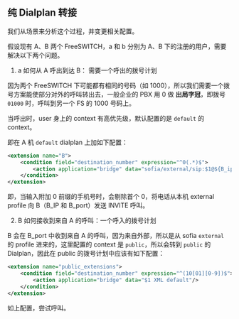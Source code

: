 ## 纯 Dialplan 转接

我们从场景来分析这个过程，并变更相关配置。

假设现有 A、B 两个 FreeSWITCH，a 和 b 分别为 A、B 下的注册的用户，需要解决以下两个问题。

1. a 如何从 A 呼出到达 B： 需要一个呼出的拨号计划

因为两个 FreeSWITCH 下可能都有相同的号码（如 1000），所以我们需要一个拨号方案能使部分对外的呼叫转出去，一般企业的 PBX 用 0 做 **出局字冠**，即拨号 `01000` 时，呼叫到另一个 FS 的 1000 号码上。

当呼出时，user 身上的 context 有高优先级，默认配置的是 `default` 的 context。

即在 A 机 `default` dialplan 上加如下配置：

```xml
<extension name="B">
    <condition field="destination_number" expression="^0(.*)$">
        <action application="bridge" data="sofia/external/sip:$1@${B_ip}:${B_port}"/>
    </condition>
</extension>
```

即，当输入附加 0 前缀的手机号时，会剔除首个 0，将电话从本机 external profile 向 B（B_IP 和 B_port）发送 INVITE 呼叫。

2. B 如何接收到来自 A 的呼叫：一个呼入的拨号计划

B 会在 B_port 中收到来自 A 的呼叫，因为来自外部，所以是从 sofia `external` 的 profile 进来的，这里配置的 context 是 `public`，所以会转到 `public` 的 Dialplan，因此在 public 的拨号计划中应该有如下配置：

```xml
<extension name="public_extensions">
    <condition field="destination_number" expression="^(10[01][0-9])$">
        <action application="bridge" data="$1 XML default"/>
    </condition>
</extension>
```

如上配置，尝试呼叫。
